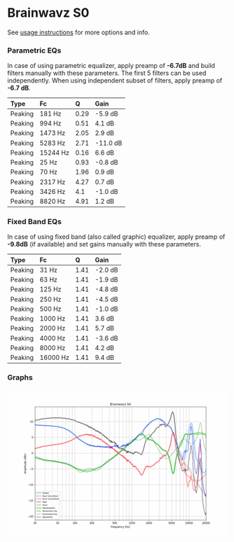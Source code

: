 # Brainwavz S0
See [usage instructions](https://github.com/jaakkopasanen/AutoEq#usage) for more options and info.

### Parametric EQs
In case of using parametric equalizer, apply preamp of **-6.7dB** and build filters manually
with these parameters. The first 5 filters can be used independently.
When using independent subset of filters, apply preamp of **-6.7 dB**.

| Type    | Fc       |    Q | Gain     |
|:--------|:---------|:-----|:---------|
| Peaking | 181 Hz   | 0.29 | -5.9 dB  |
| Peaking | 994 Hz   | 0.51 | 4.1 dB   |
| Peaking | 1473 Hz  | 2.05 | 2.9 dB   |
| Peaking | 5283 Hz  | 2.71 | -11.0 dB |
| Peaking | 15244 Hz | 0.16 | 6.6 dB   |
| Peaking | 25 Hz    | 0.93 | -0.8 dB  |
| Peaking | 70 Hz    | 1.96 | 0.9 dB   |
| Peaking | 2317 Hz  | 4.27 | 0.7 dB   |
| Peaking | 3426 Hz  | 4.1  | -1.0 dB  |
| Peaking | 8820 Hz  | 4.91 | 1.2 dB   |

### Fixed Band EQs
In case of using fixed band (also called graphic) equalizer, apply preamp of **-9.8dB**
(if available) and set gains manually with these parameters.

| Type    | Fc       |    Q | Gain    |
|:--------|:---------|:-----|:--------|
| Peaking | 31 Hz    | 1.41 | -2.0 dB |
| Peaking | 63 Hz    | 1.41 | -1.9 dB |
| Peaking | 125 Hz   | 1.41 | -4.8 dB |
| Peaking | 250 Hz   | 1.41 | -4.5 dB |
| Peaking | 500 Hz   | 1.41 | -1.0 dB |
| Peaking | 1000 Hz  | 1.41 | 3.6 dB  |
| Peaking | 2000 Hz  | 1.41 | 5.7 dB  |
| Peaking | 4000 Hz  | 1.41 | -3.6 dB |
| Peaking | 8000 Hz  | 1.41 | 4.2 dB  |
| Peaking | 16000 Hz | 1.41 | 9.4 dB  |

### Graphs
![](./Brainwavz%20S0.png)